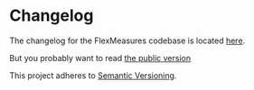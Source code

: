 # Changelog

The changelog for the FlexMeasures codebase is located [here](https://github.com/FlexMeasures/flexmeasures/blob/main/documentation/changelog.rst).

But you probably want to read [the public version](https://flexmeasures.readthedocs.io/en/latest/changelog.html)

This project adheres to [Semantic Versioning](https://semver.org/spec/v2.0.0.html).

